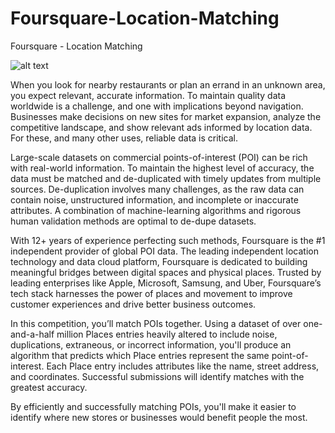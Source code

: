 # Foursquare-Location-Matching
Foursquare - Location Matching

![alt text](https://www.google.com/url?sa=i&url=https%3A%2F%2Ffoursquare.com%2F&psig=AOvVaw0nM6-aGFhB4G7P6wM982f8&ust=1650865954826000&source=images&cd=vfe&ved=0CAwQjRxqFwoTCIihnImBrPcCFQAAAAAdAAAAABAJ)

When you look for nearby restaurants or plan an errand in an unknown area, you expect relevant, accurate information. To maintain quality data worldwide is a challenge, and one with implications beyond navigation. Businesses make decisions on new sites for market expansion, analyze the competitive landscape, and show relevant ads informed by location data. For these, and many other uses, reliable data is critical.

Large-scale datasets on commercial points-of-interest (POI) can be rich with real-world information. To maintain the highest level of accuracy, the data must be matched and de-duplicated with timely updates from multiple sources. De-duplication involves many challenges, as the raw data can contain noise, unstructured information, and incomplete or inaccurate attributes. A combination of machine-learning algorithms and rigorous human validation methods are optimal to de-dupe datasets.

With 12+ years of experience perfecting such methods, Foursquare is the #1 independent provider of global POI data. The leading independent location technology and data cloud platform, Foursquare is dedicated to building meaningful bridges between digital spaces and physical places. Trusted by leading enterprises like Apple, Microsoft, Samsung, and Uber, Foursquare’s tech stack harnesses the power of places and movement to improve customer experiences and drive better business outcomes.

In this competition, you’ll match POIs together. Using a dataset of over one-and-a-half million Places entries heavily altered to include noise, duplications, extraneous, or incorrect information, you'll produce an algorithm that predicts which Place entries represent the same point-of-interest. Each Place entry includes attributes like the name, street address, and coordinates. Successful submissions will identify matches with the greatest accuracy.

By efficiently and successfully matching POIs, you'll make it easier to identify where new stores or businesses would benefit people the most.
